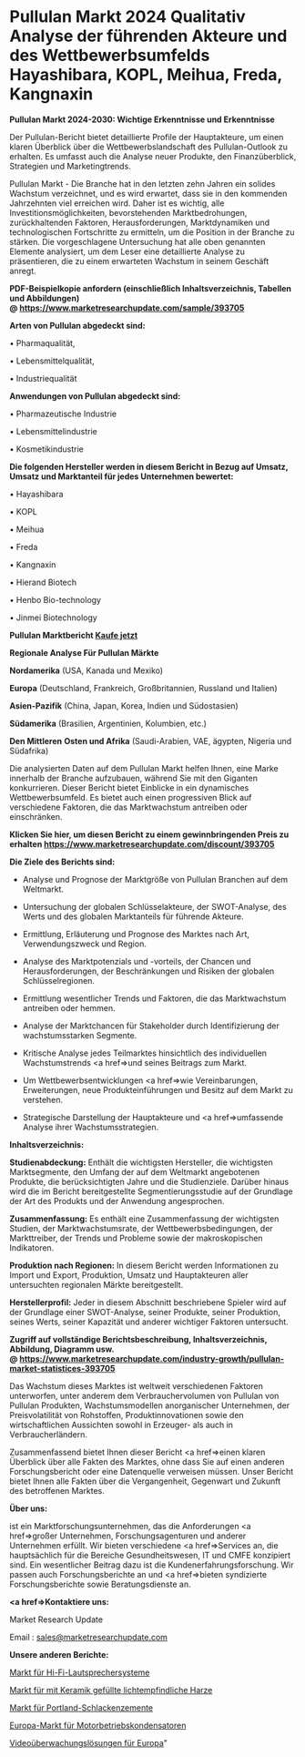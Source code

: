 # Pullulan Markt 2024 Qualitativ Analyse der führenden Akteure und des Wettbewerbsumfelds Hayashibara, KOPL, Meihua, Freda, Kangnaxin

<strong>Pullulan Markt 2024-2030: Wichtige Erkenntnisse und Erkenntnisse</strong>

Der Pullulan-Bericht bietet detaillierte Profile der Hauptakteure, um einen klaren Überblick über die Wettbewerbslandschaft des Pullulan-Outlook zu erhalten. Es umfasst auch die Analyse neuer Produkte, den Finanzüberblick, Strategien und Marketingtrends.

Pullulan Markt - Die Branche hat in den letzten zehn Jahren ein solides Wachstum verzeichnet, und es wird erwartet, dass sie in den kommenden Jahrzehnten viel erreichen wird. Daher ist es wichtig, alle Investitionsmöglichkeiten, bevorstehenden Marktbedrohungen, zurückhaltenden Faktoren, Herausforderungen, Marktdynamiken und technologischen Fortschritte zu ermitteln, um die Position in der Branche zu stärken. Die vorgeschlagene Untersuchung hat alle oben genannten Elemente analysiert, um dem Leser eine detaillierte Analyse zu präsentieren, die zu einem erwarteten Wachstum in seinem Geschäft anregt.

<strong><b>PDF-Beispielkopie anfordern (einschließlich Inhaltsverzeichnis, Tabellen und Abbildungen) @ </b></strong><strong><a href=https://www.marketresearchupdate.com/sample/393705><strong>https://www.marketresearchupdate.com/sample/393705</u></a></strong></strong>

<strong>Arten von Pullulan abgedeckt sind:</strong>

• Pharmaqualität,

• Lebensmittelqualität,

• Industriequalität

<strong>Anwendungen von Pullulan abgedeckt sind:</strong>

• Pharmazeutische Industrie

• Lebensmittelindustrie

• Kosmetikindustrie

<strong>Die folgenden Hersteller werden in diesem Bericht in Bezug auf Umsatz, Umsatz und Marktanteil für jedes Unternehmen bewertet:</strong>

• Hayashibara

• KOPL

• Meihua

• Freda

• Kangnaxin

• Hierand Biotech

• Henbo Bio-technology

• Jinmei Biotechnology

<strong>Pullulan Marktbericht <a href=https://www.marketresearchupdate.com/buynow/393705>Kaufe jetzt</a></strong>

<strong>Regionale Analyse Für Pullulan Märkte</strong>

<strong>Nordamerika</strong> (USA, Kanada und Mexiko)

<strong>Europa</strong> (Deutschland, Frankreich, Großbritannien, Russland und Italien)

<strong>Asien-Pazifik</strong> (China, Japan, Korea, Indien und Südostasien)

<strong>Südamerika</strong> (Brasilien, Argentinien, Kolumbien, etc.)

<strong>Den Mittleren</strong> <strong>Osten und Afrika</strong> (Saudi-Arabien, VAE, ägypten, Nigeria und Südafrika)

Die analysierten Daten auf dem Pullulan Markt helfen Ihnen, eine Marke innerhalb der Branche aufzubauen, während Sie mit den Giganten konkurrieren. Dieser Bericht bietet Einblicke in ein dynamisches Wettbewerbsumfeld. Es bietet auch einen progressiven Blick auf verschiedene Faktoren, die das Marktwachstum antreiben oder einschränken.

<strong>Klicken Sie hier, um diesen Bericht zu einem gewinnbringenden Preis zu erhalten
</strong><strong><a href=https://www.marketresearchupdate.com/discount/393705>https://www.marketresearchupdate.com/discount/393705</b></u></strong></a>

<strong>Die Ziele des Berichts sind:</strong>

- Analyse und Prognose der Marktgröße von Pullulan Branchen auf dem Weltmarkt.

- Untersuchung der globalen Schlüsselakteure, der SWOT-Analyse, des Werts und des globalen Marktanteils für führende Akteure.

- Ermittlung, Erläuterung und Prognose des Marktes nach Art, Verwendungszweck und Region.

- Analyse des Marktpotenzials und -vorteils, der Chancen und Herausforderungen, der Beschränkungen und Risiken der globalen Schlüsselregionen.

- Ermittlung wesentlicher Trends und Faktoren, die das Marktwachstum antreiben oder hemmen.

- Analyse der Marktchancen für Stakeholder durch Identifizierung der wachstumsstarken Segmente.

- Kritische Analyse jedes Teilmarktes hinsichtlich des individuellen Wachstumstrends <a href=>und</a> seines Beitrags zum Markt.

- Um Wettbewerbsentwicklungen <a href=>wie</a> Vereinbarungen, Erweiterungen, neue Produkteinführungen und Besitz auf dem Markt zu verstehen.

- Strategische Darstellung der Hauptakteure und <a href=>umfas</a>sende Analyse ihrer Wachstumsstrategien.

<strong>Inhaltsverzeichnis:</strong>

<strong>Studienabdeckung:</strong> Enthält die wichtigsten Hersteller, die wichtigsten Marktsegmente, den Umfang der auf dem Weltmarkt angebotenen Produkte, die berücksichtigten Jahre und die Studienziele. Darüber hinaus wird die im Bericht bereitgestellte Segmentierungsstudie auf der Grundlage der Art des Produkts und der Anwendung angesprochen.

<strong>Zusammenfassung:</strong> Es enthält eine Zusammenfassung der wichtigsten Studien, der Marktwachstumsrate, der Wettbewerbsbedingungen, der Markttreiber, der Trends und Probleme sowie der makroskopischen Indikatoren.

<strong>Produktion nach Regionen:</strong> In diesem Bericht werden Informationen zu Import und Export, Produktion, Umsatz und Hauptakteuren aller untersuchten regionalen Märkte bereitgestellt.

<strong>Herstellerprofil:</strong> Jeder in diesem Abschnitt beschriebene Spieler wird auf der Grundlage einer SWOT-Analyse, seiner Produkte, seiner Produktion, seines Werts, seiner Kapazität und anderer wichtiger Faktoren untersucht.

<strong><b>Zugriff auf vollständige Berichtsbeschreibung, Inhaltsverzeichnis, Abbildung, Diagramm usw. @ </b></strong><strong><a href=https://www.marketresearchupdate.com/industry-growth/pullulan-market-statistices-393705>https://www.marketresearchupdate.com/industry-growth/pullulan-market-statistices-393705</a></strong>

Das Wachstum dieses Marktes ist weltweit verschiedenen Faktoren unterworfen, unter anderem dem Verbrauchervolumen von Pullulan von Pullulan Produkten, Wachstumsmodellen anorganischer Unternehmen, der Preisvolatilität von Rohstoffen, Produktinnovationen sowie den wirtschaftlichen Aussichten sowohl in Erzeuger- als auch in Verbraucherländern.

Zusammenfassend bietet Ihnen dieser Bericht <a href=>einen</a> klaren Überblick über alle Fakten des Marktes, ohne dass Sie auf einen anderen Forschungsbericht oder eine Datenquelle verweisen müssen. Unser Bericht bietet Ihnen alle Fakten über die Vergangenheit, Gegenwart und Zukunft des betroffenen Marktes.

<strong>Über uns:</strong>

 ist ein Marktforschungsunternehmen, das die Anforderungen <a href=>großer</a> Unternehmen, Forschungsagenturen und anderer Unternehmen erfüllt. Wir bieten verschiedene <a href=>Services</a> an, die hauptsächlich für die Bereiche Gesundheitswesen, IT und CMFE konzipiert sind. Ein wesentlicher Beitrag dazu ist die Kundenerfahrungsforschung. Wir passen auch Forschungsberichte an und <a href=>bieten</a> syndizierte Forschungsberichte sowie Beratungsdienste an.

<strong><a href=>Kontaktiere uns:</a></strong>

Market Research Update

Email : sales@marketresearchupdate.com

<strong>Unsere anderen Berichte:</strong>

<a href=https://www.linkedin.com/pulse/hi-fi-speaker-system-market-latest-report-outstanding>Markt für Hi-Fi-Lautsprechersysteme</a>

<a href=https://www.linkedin.com/pulse/ceramic-filled-photosensitive-resin-market-2023>Markt für mit Keramik gefüllte lichtempfindliche Harze</a>

<a href=https://www.linkedin.com/pulse/portland-slag-cements-market-2023-analysis-growth-drivers>Markt für Portland-Schlackenzemente</a>

<a href=https://www.linkedin.com/pulse/europe-motor-run-capacitors-market-size-analysis>Europa-Markt für Motorbetriebskondensatoren</a>

<a href=https://www.linkedin.com/pulse/europe-video-surveillance-solutions>Videoüberwachungslösungen für Europa</a>"
